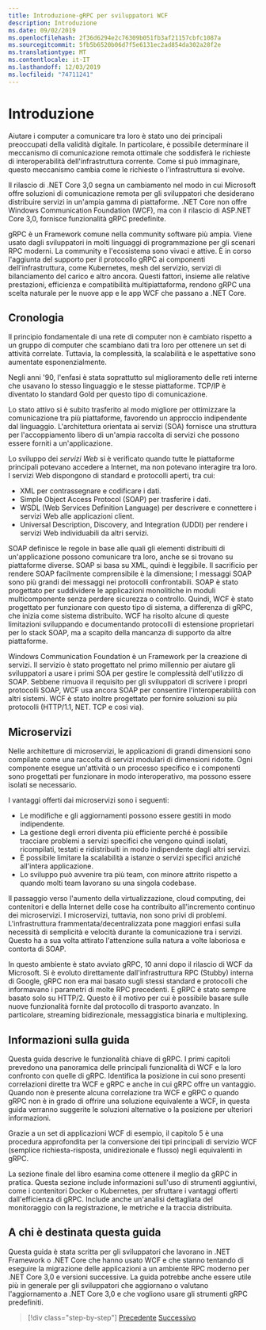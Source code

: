 ```yaml
---
title: Introduzione-gRPC per sviluppatori WCF
description: Introduzione
ms.date: 09/02/2019
ms.openlocfilehash: 2f36d6294e2c76309b051fb3af21157cbfc1087a
ms.sourcegitcommit: 5fb5b6520b06d7f5e6131ec2ad854da302a28f2e
ms.translationtype: MT
ms.contentlocale: it-IT
ms.lasthandoff: 12/03/2019
ms.locfileid: "74711241"
---
```

# <a name="introduction"></a>Introduzione

Aiutare i computer a comunicare tra loro è stato uno dei principali preoccupati della validità digitale. In particolare, è possibile determinare il meccanismo di comunicazione remota ottimale che soddisferà le richieste di interoperabilità dell'infrastruttura corrente. Come si può immaginare, questo meccanismo cambia come le richieste o l'infrastruttura si evolve.

Il rilascio di .NET Core 3,0 segna un cambiamento nel modo in cui Microsoft offre soluzioni di comunicazione remota per gli sviluppatori che desiderano distribuire servizi in un'ampia gamma di piattaforme. .NET Core non offre Windows Communication Foundation (WCF), ma con il rilascio di ASP.NET Core 3,0, fornisce funzionalità gRPC predefinite.

gRPC è un Framework comune nella community software più ampia. Viene usato dagli sviluppatori in molti linguaggi di programmazione per gli scenari RPC moderni. La community e l'ecosistema sono vivaci e attive. È in corso l'aggiunta del supporto per il protocollo gRPC ai componenti dell'infrastruttura, come Kubernetes, mesh del servizio, servizi di bilanciamento del carico e altro ancora. Questi fattori, insieme alle relative prestazioni, efficienza e compatibilità multipiattaforma, rendono gRPC una scelta naturale per le nuove app e le app WCF che passano a .NET Core.

## <a name="history"></a>Cronologia

Il principio fondamentale di una rete di computer non è cambiato rispetto a un gruppo di computer che scambiano dati tra loro per ottenere un set di attività correlate. Tuttavia, la complessità, la scalabilità e le aspettative sono aumentate esponenzialmente.  

Negli anni '90, l'enfasi è stata soprattutto sul miglioramento delle reti interne che usavano lo stesso linguaggio e le stesse piattaforme. TCP/IP è diventato lo standard Gold per questo tipo di comunicazione.

Lo stato attivo si è subito trasferito al modo migliore per ottimizzare la comunicazione tra più piattaforme, favorendo un approccio indipendente dal linguaggio. L'architettura orientata ai servizi (SOA) fornisce una struttura per l'accoppiamento libero di un'ampia raccolta di servizi che possono essere forniti a un'applicazione.

Lo sviluppo dei *servizi Web* si è verificato quando tutte le piattaforme principali potevano accedere a Internet, ma non potevano interagire tra loro. I servizi Web dispongono di standard e protocolli aperti, tra cui:

- XML per contrassegnare e codificare i dati.
- Simple Object Access Protocol (SOAP) per trasferire i dati.
- WSDL (Web Services Definition Language) per descrivere e connettere i servizi Web alle applicazioni client.
- Universal Description, Discovery, and Integration (UDDI) per rendere i servizi Web individuabili da altri servizi.

SOAP definisce le regole in base alle quali gli elementi distribuiti di un'applicazione possono comunicare tra loro, anche se si trovano su piattaforme diverse. SOAP si basa su XML, quindi è leggibile. Il sacrificio per rendere SOAP facilmente comprensibile è la dimensione; I messaggi SOAP sono più grandi dei messaggi nei protocolli confrontabili. SOAP è stato progettato per suddividere le applicazioni monolitiche in moduli multicomponente senza perdere sicurezza o controllo. Quindi, WCF è stato progettato per funzionare con questo tipo di sistema, a differenza di gRPC, che inizia come sistema distribuito. WCF ha risolto alcune di queste limitazioni sviluppando e documentando protocolli di estensione proprietari per lo stack SOAP, ma a scapito della mancanza di supporto da altre piattaforme.

Windows Communication Foundation è un Framework per la creazione di servizi. Il servizio è stato progettato nel primo millennio per aiutare gli sviluppatori a usare i primi SOA per gestire le complessità dell'utilizzo di SOAP. Sebbene rimuova il requisito per gli sviluppatori di scrivere i propri protocolli SOAP, WCF usa ancora SOAP per consentire l'interoperabilità con altri sistemi. WCF è stato inoltre progettato per fornire soluzioni su più protocolli (HTTP/1.1, NET. TCP e così via).

## <a name="microservices"></a>Microservizi

Nelle architetture di microservizi, le applicazioni di grandi dimensioni sono compilate come una raccolta di servizi modulari di dimensioni ridotte. Ogni componente esegue un'attività o un processo specifico e i componenti sono progettati per funzionare in modo interoperativo, ma possono essere isolati se necessario.

I vantaggi offerti dai microservizi sono i seguenti:

- Le modifiche e gli aggiornamenti possono essere gestiti in modo indipendente.
- La gestione degli errori diventa più efficiente perché è possibile tracciare problemi a servizi specifici che vengono quindi isolati, ricompilati, testati e ridistribuiti in modo indipendente dagli altri servizi.
- È possibile limitare la scalabilità a istanze o servizi specifici anziché all'intera applicazione.
- Lo sviluppo può avvenire tra più team, con minore attrito rispetto a quando molti team lavorano su una singola codebase.

Il passaggio verso l'aumento della virtualizzazione, cloud computing, dei contenitori e della Internet delle cose ha contribuito all'incremento continuo dei microservizi. I microservizi, tuttavia, non sono privi di problemi. L'infrastruttura frammentata/decentralizzata pone maggiori enfasi sulla necessità di semplicità e velocità durante la comunicazione tra i servizi. Questo ha a sua volta attirato l'attenzione sulla natura a volte laboriosa e contorta di SOAP.

In questo ambiente è stato avviato gRPC, 10 anni dopo il rilascio di WCF da Microsoft. Si è evoluto direttamente dall'infrastruttura RPC (Stubby) interna di Google, gRPC non era mai basato sugli stessi standard e protocolli che informavano i parametri di molte RPC precedenti. E gRPC è stato sempre basato solo su HTTP/2. Questo è il motivo per cui è possibile basare sulle nuove funzionalità fornite dal protocollo di trasporto avanzato. In particolare, streaming bidirezionale, messaggistica binaria e multiplexing.

## <a name="about-this-guide"></a>Informazioni sulla guida

Questa guida descrive le funzionalità chiave di gRPC. I primi capitoli prevedono una panoramica delle principali funzionalità di WCF e la loro confronto con quelle di gRPC. Identifica la posizione in cui sono presenti correlazioni dirette tra WCF e gRPC e anche in cui gRPC offre un vantaggio. Quando non è presente alcuna correlazione tra WCF e gRPC o quando gRPC non è in grado di offrire una soluzione equivalente a WCF, in questa guida verranno suggerite le soluzioni alternative o la posizione per ulteriori informazioni.

Grazie a un set di applicazioni WCF di esempio, il capitolo 5 è una procedura approfondita per la conversione dei tipi principali di servizio WCF (semplice richiesta-risposta, unidirezionale e flusso) negli equivalenti in gRPC.

La sezione finale del libro esamina come ottenere il meglio da gRPC in pratica. Questa sezione include informazioni sull'uso di strumenti aggiuntivi, come i contenitori Docker o Kubernetes, per sfruttare i vantaggi offerti dall'efficienza di gRPC. Include anche un'analisi dettagliata del monitoraggio con la registrazione, le metriche e la traccia distribuita.

## <a name="who-this-guide-is-for"></a>A chi è destinata questa guida

Questa guida è stata scritta per gli sviluppatori che lavorano in .NET Framework o .NET Core che hanno usato WCF e che stanno tentando di eseguire la migrazione delle applicazioni a un ambiente RPC moderno per .NET Core 3,0 e versioni successive. La guida potrebbe anche essere utile più in generale per gli sviluppatori che aggiornano o valutano l'aggiornamento a .NET Core 3,0 e che vogliono usare gli strumenti gRPC predefiniti.

>[!div class="step-by-step"]
>[Precedente](index.md)
>[Successivo](grpc-overview.md)
